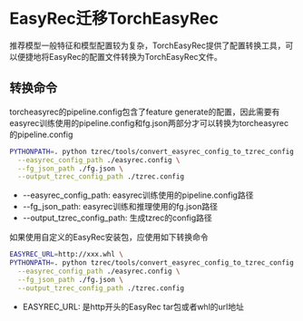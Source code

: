 # EasyRec迁移TorchEasyRec

推荐模型一般特征和模型配置较为复杂，TorchEasyRec提供了配置转换工具，可以便捷地将EasyRec的配置文件转换为TorchEasyRec文件。

## 转换命令

torcheasyrec的pipeline.config包含了feature generate的配置，因此需要有easyrec训练使用的pipeline.config和fg.json两部分才可以转换为torcheasyrec的pipeline.config

```bash
PYTHONPATH=. python tzrec/tools/convert_easyrec_config_to_tzrec_config.py \
  --easyrec_config_path ./easyrec.config \
  --fg_json_path ./fg.json \
  --output_tzrec_config_path ./tzrec.config
```

- --easyrec_config_path: easyrec训练使用的pipeline.config路径
- --fg_json_path: easyrec训练和推理使用的fg.json路径
- --output_tzrec_config_path: 生成tzrec的config路径

如果使用自定义的EasyRec安装包，应使用如下转换命令

```bash
EASYREC_URL=http://xxx.whl \
PYTHONPATH=. python tzrec/tools/convert_easyrec_config_to_tzrec_config.py \
  --easyrec_config_path ./easyrec.config \
  --fg_json_path ./fg.json \
  --output_tzrec_config_path ./tzrec.config
```

- EASYREC_URL: 是http开头的EasyRec tar包或者whl的url地址
